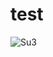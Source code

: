 # test

![Su3](https://github.com/AndreyUshak/test/assets/45575851/e5813944-30a6-4439-a134-81b77809b0a1)
